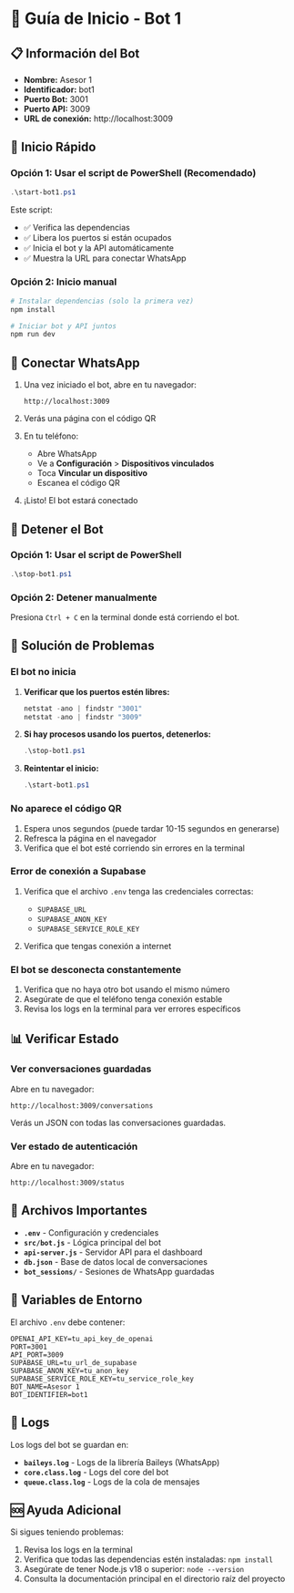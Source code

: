 # 🤖 Guía de Inicio - Bot 1

## 📋 Información del Bot

- **Nombre:** Asesor 1
- **Identificador:** bot1
- **Puerto Bot:** 3001
- **Puerto API:** 3009
- **URL de conexión:** http://localhost:3009

## 🚀 Inicio Rápido

### Opción 1: Usar el script de PowerShell (Recomendado)

```powershell
.\start-bot1.ps1
```

Este script:
- ✅ Verifica las dependencias
- ✅ Libera los puertos si están ocupados
- ✅ Inicia el bot y la API automáticamente
- ✅ Muestra la URL para conectar WhatsApp

### Opción 2: Inicio manual

```powershell
# Instalar dependencias (solo la primera vez)
npm install

# Iniciar bot y API juntos
npm run dev
```

## 📱 Conectar WhatsApp

1. Una vez iniciado el bot, abre en tu navegador:
   ```
   http://localhost:3009
   ```

2. Verás una página con el código QR

3. En tu teléfono:
   - Abre WhatsApp
   - Ve a **Configuración** > **Dispositivos vinculados**
   - Toca **Vincular un dispositivo**
   - Escanea el código QR

4. ¡Listo! El bot estará conectado

## 🛑 Detener el Bot

### Opción 1: Usar el script de PowerShell

```powershell
.\stop-bot1.ps1
```

### Opción 2: Detener manualmente

Presiona `Ctrl + C` en la terminal donde está corriendo el bot.

## 🔧 Solución de Problemas

### El bot no inicia

1. **Verificar que los puertos estén libres:**
   ```powershell
   netstat -ano | findstr "3001"
   netstat -ano | findstr "3009"
   ```

2. **Si hay procesos usando los puertos, detenerlos:**
   ```powershell
   .\stop-bot1.ps1
   ```

3. **Reintentar el inicio:**
   ```powershell
   .\start-bot1.ps1
   ```

### No aparece el código QR

1. Espera unos segundos (puede tardar 10-15 segundos en generarse)
2. Refresca la página en el navegador
3. Verifica que el bot esté corriendo sin errores en la terminal

### Error de conexión a Supabase

1. Verifica que el archivo `.env` tenga las credenciales correctas:
   - `SUPABASE_URL`
   - `SUPABASE_ANON_KEY`
   - `SUPABASE_SERVICE_ROLE_KEY`

2. Verifica que tengas conexión a internet

### El bot se desconecta constantemente

1. Verifica que no haya otro bot usando el mismo número
2. Asegúrate de que el teléfono tenga conexión estable
3. Revisa los logs en la terminal para ver errores específicos

## 📊 Verificar Estado

### Ver conversaciones guardadas

Abre en tu navegador:
```
http://localhost:3009/conversations
```

Verás un JSON con todas las conversaciones guardadas.

### Ver estado de autenticación

Abre en tu navegador:
```
http://localhost:3009/status
```

## 📁 Archivos Importantes

- **`.env`** - Configuración y credenciales
- **`src/bot.js`** - Lógica principal del bot
- **`api-server.js`** - Servidor API para el dashboard
- **`db.json`** - Base de datos local de conversaciones
- **`bot_sessions/`** - Sesiones de WhatsApp guardadas

## 🔑 Variables de Entorno

El archivo `.env` debe contener:

```env
OPENAI_API_KEY=tu_api_key_de_openai
PORT=3001
API_PORT=3009
SUPABASE_URL=tu_url_de_supabase
SUPABASE_ANON_KEY=tu_anon_key
SUPABASE_SERVICE_ROLE_KEY=tu_service_role_key
BOT_NAME=Asesor 1
BOT_IDENTIFIER=bot1
```

## 📝 Logs

Los logs del bot se guardan en:
- **`baileys.log`** - Logs de la librería Baileys (WhatsApp)
- **`core.class.log`** - Logs del core del bot
- **`queue.class.log`** - Logs de la cola de mensajes

## 🆘 Ayuda Adicional

Si sigues teniendo problemas:

1. Revisa los logs en la terminal
2. Verifica que todas las dependencias estén instaladas: `npm install`
3. Asegúrate de tener Node.js v18 o superior: `node --version`
4. Consulta la documentación principal en el directorio raíz del proyecto
